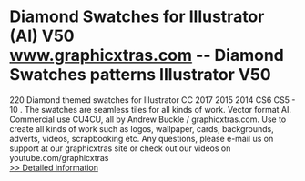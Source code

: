 # Diamond Swatches for Illustrator (AI) V50<br />www.graphicxtras.com -- Diamond Swatches patterns Illustrator V50

220 Diamond themed swatches for Illustrator CC 2017 2015 2014 CS6 CS5 - 10 . The swatches are seamless tiles for all kinds of work. Vector format AI. Commercial use CU4CU, all by Andrew Buckle / graphicxtras.com. Use to create all kinds of work such as logos, wallpaper, cards, backgrounds, adverts, videos, scrapbooking etc. Any questions, please e-mail us on support at our graphicxtras site or check out our videos on youtube.com/graphicxtras<br />[>> Detailed information](https://secure.shareit.com/shareit/product.html?productid=300614123&affiliateid=200057808)